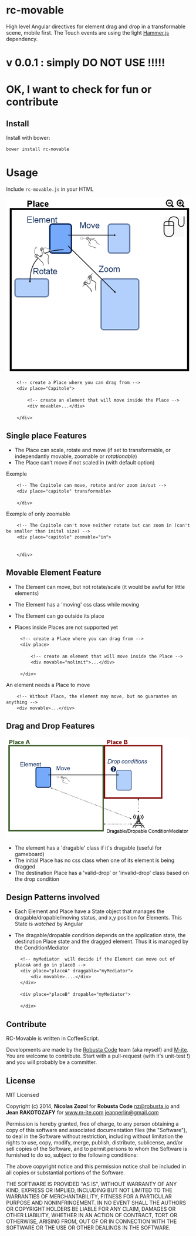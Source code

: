 rc-movable
====

High level Angular directives for element drag and drop in a transformable scene, mobile first.
The Touch events are using the light [Hammer.js](https://hammerjs.github.io/) dependency.


v 0.0.1 : simply DO NOT USE !!!!!
===

OK, I want to check for fun or contribute
====

## Install

Install with bower:

```bash
bower install rc-movable
```

Usage
===

Include ``rc-movable.js`` in your HTML


![](./doc/movable.png)

        <!-- create a Place where you can drag from -->
        <div place="Capitole">

            <!-- create an element that will move inside the Place -->
            <div movable>...</div>

        </div>


## Single place Features

* The Place can scale, rotate and move (if set to transformable, or independantly movable, zoomable or *rotationable*)
* The Place can't move if not scaled in (with default option)


Exemple

        <!-- The Capitole can move, rotate and/or zoom in/out -->
        <div place="capitole" transformable>

        </div>

Exemple of only zoomable

        <!-- The Capitole can't move neither rotate but can zoom in (can't be smaller than inital size) -->
        <div place="capitole" zoomable="in">


        </div>


## Movable Element Feature

* The Element can move, but not rotate/scale (it would be awful for little elements)
* The Element has a 'moving' css class while moving
* The Element can go outside its place
* Places inside Places are not supported yet

        <!-- create a Place where you can drag from -->
        <div place>

            <!-- create an element that will move inside the Place -->
            <div movable="nolimit">...</div>

        </div>

An element needs a Place to move

        <!-- Without Place, the element may move, but no guarantee on anything -->
        <div movable>...</div>

## Drag and Drop Features

![](./doc/drag-n-drop.png)

* The element has a  'dragable' class if it's dragable (useful for gameboard)
* The initial Place has no css class when one of its element is being dragged
* The destination Place has a 'valid-drop' or 'invalid-drop' class based on the drop condition

## Design Patterns involved

* Each Element and Place have a State object that manages the dragable/dropable/moving status, and x,y position for Elements. This State is *watched* by Angular
* The dragable/dropable condition depends on the application state, the destination Place state and the dragged element. Thus it is managed by the ConditionMediator


        <!-- myMediator  will decide if the Element can move out of placeA and go in placeB -->
        <div place="placeA" draggable="myMediator">
            <div movable>....</div>
        </div>

        <div place="placeB" dropable="myMediator">

        </div>




## Contribute

RC-Movable is written in CoffeeScript.

Developments are made by the [Robusta Code](http://www.robusta.io) team (aka myself) and [M-ite](http://www.m-ite.com).
You are welcome to contribute. Start with a pull-request (with it's unit-test !) and you will probably be a committer.



## License

MIT Licensed

Copyright (c) 2014, **Nicolas Zozol** for **Robusta Code** <nz@robusta.io> and **Jean RAKOTOZAFY** for www.m-ite.com <jeanperlin@gmail.com>

Permission is hereby granted, free of charge, to any person obtaining a copy of this software and associated documentation files (the "Software"), to deal in the Software without restriction, including without limitation the rights to use, copy, modify, merge, publish, distribute, sublicense, and/or sell copies of the Software, and to permit persons to whom the Software is furnished to do so, subject to the following conditions:

The above copyright notice and this permission notice shall be included in all copies or substantial portions of the Software.

THE SOFTWARE IS PROVIDED "AS IS", WITHOUT WARRANTY OF ANY KIND, EXPRESS OR IMPLIED, INCLUDING BUT NOT LIMITED TO THE WARRANTIES OF MERCHANTABILITY, FITNESS FOR A PARTICULAR PURPOSE AND NONINFRINGEMENT. IN NO EVENT SHALL THE AUTHORS OR COPYRIGHT HOLDERS BE LIABLE FOR ANY CLAIM, DAMAGES OR OTHER LIABILITY, WHETHER IN AN ACTION OF CONTRACT, TORT OR OTHERWISE, ARISING FROM, OUT OF OR IN CONNECTION WITH THE SOFTWARE OR THE USE OR OTHER DEALINGS IN THE SOFTWARE.
